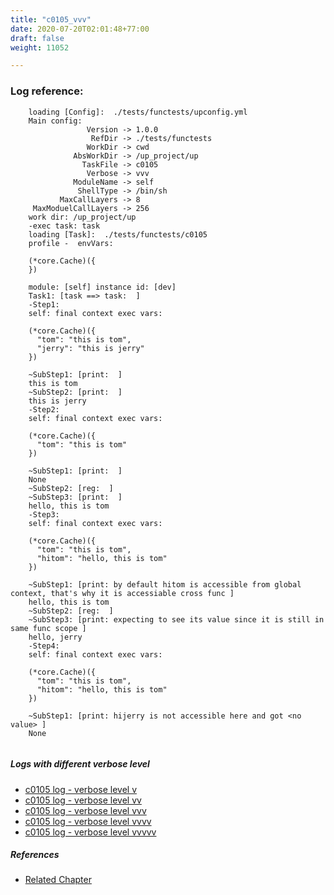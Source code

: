 ```yaml
---
title: "c0105_vvv"
date: 2020-07-20T02:01:48+77:00
draft: false
weight: 11052

---
```


### Log reference: <no value>

```
    loading [Config]:  ./tests/functests/upconfig.yml
    Main config:
                 Version -> 1.0.0
                  RefDir -> ./tests/functests
                 WorkDir -> cwd
              AbsWorkDir -> /up_project/up
                TaskFile -> c0105
                 Verbose -> vvv
              ModuleName -> self
               ShellType -> /bin/sh
           MaxCallLayers -> 8
     MaxModuelCallLayers -> 256
    work dir: /up_project/up
    -exec task: task
    loading [Task]:  ./tests/functests/c0105
    profile -  envVars:
    
    (*core.Cache)({
    })
    
    module: [self] instance id: [dev]
    Task1: [task ==> task:  ]
    -Step1:
    self: final context exec vars:
    
    (*core.Cache)({
      "tom": "this is tom",
      "jerry": "this is jerry"
    })
    
    ~SubStep1: [print:  ]
    this is tom
    ~SubStep2: [print:  ]
    this is jerry
    -Step2:
    self: final context exec vars:
    
    (*core.Cache)({
      "tom": "this is tom"
    })
    
    ~SubStep1: [print:  ]
    None
    ~SubStep2: [reg:  ]
    ~SubStep3: [print:  ]
    hello, this is tom
    -Step3:
    self: final context exec vars:
    
    (*core.Cache)({
      "tom": "this is tom",
      "hitom": "hello, this is tom"
    })
    
    ~SubStep1: [print: by default hitom is accessible from global context, that's why it is accessiable cross func ]
    hello, this is tom
    ~SubStep2: [reg:  ]
    ~SubStep3: [print: expecting to see its value since it is still in same func scope ]
    hello, jerry
    -Step4:
    self: final context exec vars:
    
    (*core.Cache)({
      "tom": "this is tom",
      "hitom": "hello, this is tom"
    })
    
    ~SubStep1: [print: hijerry is not accessible here and got <no value> ]
    None
    
```

##### Logs with different verbose level
* [c0105 log - verbose level v](../../logs/c0105_v)
* [c0105 log - verbose level vv](../../logs/c0105_vv)
* [c0105 log - verbose level vvv](../../logs/c0105_vvv)
* [c0105 log - verbose level vvvv](../../logs/c0105_vvvv)
* [c0105 log - verbose level vvvvv](../../logs/c0105_vvvvv)

##### References
* [Related Chapter](../../vars/c0105)
